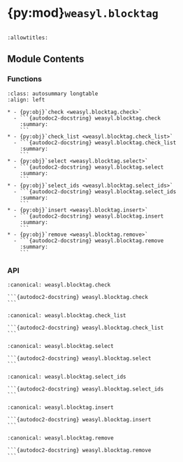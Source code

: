 # {py:mod}`weasyl.blocktag`

```{py:module} weasyl.blocktag
```

```{autodoc2-docstring} weasyl.blocktag
:allowtitles:
```

## Module Contents

### Functions

````{list-table}
:class: autosummary longtable
:align: left

* - {py:obj}`check <weasyl.blocktag.check>`
  - ```{autodoc2-docstring} weasyl.blocktag.check
    :summary:
    ```
* - {py:obj}`check_list <weasyl.blocktag.check_list>`
  - ```{autodoc2-docstring} weasyl.blocktag.check_list
    :summary:
    ```
* - {py:obj}`select <weasyl.blocktag.select>`
  - ```{autodoc2-docstring} weasyl.blocktag.select
    :summary:
    ```
* - {py:obj}`select_ids <weasyl.blocktag.select_ids>`
  - ```{autodoc2-docstring} weasyl.blocktag.select_ids
    :summary:
    ```
* - {py:obj}`insert <weasyl.blocktag.insert>`
  - ```{autodoc2-docstring} weasyl.blocktag.insert
    :summary:
    ```
* - {py:obj}`remove <weasyl.blocktag.remove>`
  - ```{autodoc2-docstring} weasyl.blocktag.remove
    :summary:
    ```
````

### API

````{py:function} check(userid, submitid=None, charid=None, journalid=None)
:canonical: weasyl.blocktag.check

```{autodoc2-docstring} weasyl.blocktag.check
```
````

````{py:function} check_list(rating, tags, blocked_tags)
:canonical: weasyl.blocktag.check_list

```{autodoc2-docstring} weasyl.blocktag.check_list
```
````

````{py:function} select(userid)
:canonical: weasyl.blocktag.select

```{autodoc2-docstring} weasyl.blocktag.select
```
````

````{py:function} select_ids(userid)
:canonical: weasyl.blocktag.select_ids

```{autodoc2-docstring} weasyl.blocktag.select_ids
```
````

````{py:function} insert(userid, title, rating)
:canonical: weasyl.blocktag.insert

```{autodoc2-docstring} weasyl.blocktag.insert
```
````

````{py:function} remove(userid, title)
:canonical: weasyl.blocktag.remove

```{autodoc2-docstring} weasyl.blocktag.remove
```
````
